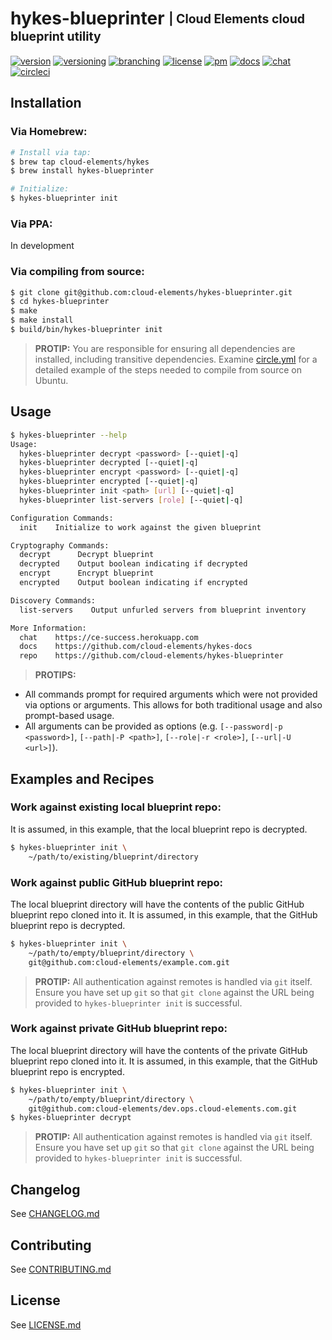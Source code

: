 # hykes-blueprinter <sub><sup>| Cloud Elements cloud blueprint utility</sup></sub>
[![version](http://img.shields.io/badge/version-v0.0.1-blue.svg)](CHANGELOG.md)
[![versioning](http://img.shields.io/badge/versioning-semver-blue.svg)](http://semver.org)
[![branching](http://img.shields.io/badge/branching-github%20flow-blue.svg)](https://guides.github.com/introduction/flow/)
[![license](http://img.shields.io/badge/license-apache-blue.svg)](LICENSE.md)
[![pm](http://img.shields.io/badge/pm-zenhub-blue.svg)](https://www.zenhub.io)
[![docs](http://img.shields.io/badge/docs-repo-blue.svg)](https://github.com/cloud-elements/hykes-docs)
[![chat](http://img.shields.io/badge/chat-slack-blue.svg)](https://ce-success.herokuapp.com)
[![circleci](https://circleci.com/gh/cloud-elements/hykes-blueprinter.svg?style=shield)](https://circleci.com/gh/cloud-elements/hykes-blueprinter)

## Installation

### Via Homebrew:

```bash
# Install via tap:
$ brew tap cloud-elements/hykes
$ brew install hykes-blueprinter

# Initialize:
$ hykes-blueprinter init
```

### Via PPA:

In development

### Via compiling from source:

```bash
$ git clone git@github.com:cloud-elements/hykes-blueprinter.git
$ cd hykes-blueprinter
$ make
$ make install
$ build/bin/hykes-blueprinter init
```

> __PROTIP:__
You are responsible for ensuring all dependencies are installed, including transitive dependencies.
Examine [circle.yml](circle.yml) for a detailed example of the steps needed to compile from source
on Ubuntu.

## Usage

```bash
$ hykes-blueprinter --help
Usage:
  hykes-blueprinter decrypt <password> [--quiet|-q]
  hykes-blueprinter decrypted [--quiet|-q]
  hykes-blueprinter encrypt <password> [--quiet|-q]
  hykes-blueprinter encrypted [--quiet|-q]
  hykes-blueprinter init <path> [url] [--quiet|-q]
  hykes-blueprinter list-servers [role] [--quiet|-q]

Configuration Commands:
  init    Initialize to work against the given blueprint

Cryptography Commands:
  decrypt      Decrypt blueprint
  decrypted    Output boolean indicating if decrypted
  encrypt      Encrypt blueprint
  encrypted    Output boolean indicating if encrypted

Discovery Commands:
  list-servers    Output unfurled servers from blueprint inventory

More Information:
  chat    https://ce-success.herokuapp.com
  docs    https://github.com/cloud-elements/hykes-docs
  repo    https://github.com/cloud-elements/hykes-blueprinter
```

> __PROTIPS:__
* All commands prompt for required arguments which were not provided via options or arguments. This
allows for both traditional usage and also prompt-based usage.
* All arguments can be provided as options (e.g. `[--password|-p <password>]`, `[--path|-P <path>]`,
`[--role|-r <role>]`, `[--url|-U <url>]`).

## Examples and Recipes

### Work against existing local blueprint repo:

It is assumed, in this example, that the local blueprint repo is decrypted.

```bash
$ hykes-blueprinter init \
    ~/path/to/existing/blueprint/directory
```

### Work against public GitHub blueprint repo:

The local blueprint directory will have the contents of the public GitHub blueprint repo cloned
into it. It is assumed, in this example, that the GitHub blueprint repo is decrypted.

```bash
$ hykes-blueprinter init \
    ~/path/to/empty/blueprint/directory \
    git@github.com:cloud-elements/example.com.git
```

> __PROTIP:__ All authentication against remotes is handled via `git` itself. Ensure you have set up
`git` so that `git clone` against the URL being provided to `hykes-blueprinter init` is successful.

### Work against private GitHub blueprint repo:

The local blueprint directory will have the contents of the private GitHub blueprint repo cloned
into it. It is assumed, in this example, that the GitHub blueprint repo is encrypted.

```bash
$ hykes-blueprinter init \
    ~/path/to/empty/blueprint/directory \
    git@github.com:cloud-elements/dev.ops.cloud-elements.com.git
$ hykes-blueprinter decrypt
```

> __PROTIP:__ All authentication against remotes is handled via `git` itself. Ensure you have set up
`git` so that `git clone` against the URL being provided to `hykes-blueprinter init` is successful.

## Changelog

See [CHANGELOG.md](CHANGELOG.md)

## Contributing

See [CONTRIBUTING.md](CONTRIBUTING.md)

## License

See [LICENSE.md](LICENSE.md)
